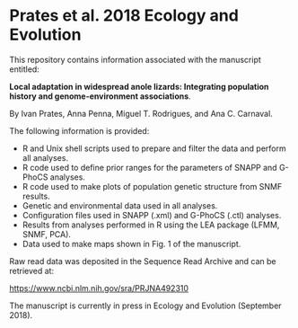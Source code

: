 # Prates et al. 2018 Ecology and Evolution

This repository contains information associated with the manuscript entitled:

**Local adaptation in widespread anole lizards: Integrating population history and genome-environment associations**.

By Ivan Prates, Anna Penna, Miguel T. Rodrigues, and Ana C. Carnaval.

The following information is provided:
- R and Unix shell scripts used to prepare and filter the data and perform all analyses.
- R code used to define prior ranges for the parameters of SNAPP and G-PhoCS analyses.
- R code used to make plots of population genetic structure from SNMF results.
- Genetic and environmental data used in all analyses.
- Configuration files used in SNAPP (.xml) and G-PhoCS (.ctl) analyses.
- Results from analyses performed in R using the LEA package (LFMM, SNMF, PCA).
- Data used to make maps shown in Fig. 1 of the manuscript.

Raw read data was deposited in the Sequence Read Archive and can be retrieved at:

https://www.ncbi.nlm.nih.gov/sra/PRJNA492310

The manuscript is currently in press in Ecology and Evolution (September 2018).

